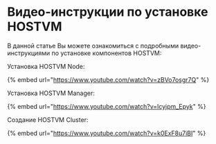 # Видео-инструкции по установке HOSTVM

В данной статье Вы можете ознакомиться с подробными видео-инструкциями по установке компонентов HOSTVM:

Установка HOSTVM Node:

{% embed url="https://www.youtube.com/watch?v=zBVo7osgr7Q" %}

Установка HOSTVM Manager:

{% embed url="https://www.youtube.com/watch?v=lcyjpm_Epyk" %}

Создание HOSTVM Cluster:

{% embed url="https://www.youtube.com/watch?v=k0ExF8u7iBI" %}
